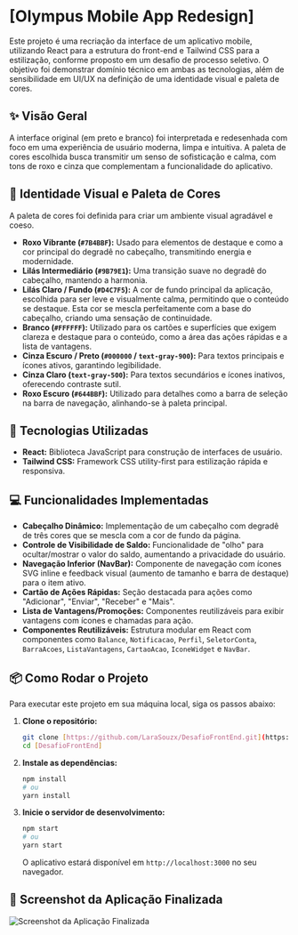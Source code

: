 # [Olympus Mobile App Redesign]

Este projeto é uma recriação da interface de um aplicativo mobile, utilizando React para a estrutura do front-end e Tailwind CSS para a estilização, conforme proposto em um desafio de processo seletivo. O objetivo foi demonstrar domínio técnico em ambas as tecnologias, além de sensibilidade em UI/UX na definição de uma identidade visual e paleta de cores.

## ✨ Visão Geral

A interface original (em preto e branco) foi interpretada e redesenhada com foco em uma experiência de usuário moderna, limpa e intuitiva. A paleta de cores escolhida busca transmitir um senso de sofisticação e calma, com tons de roxo e cinza que complementam a funcionalidade do aplicativo.

## 🎨 Identidade Visual e Paleta de Cores

A paleta de cores foi definida para criar um ambiente visual agradável e coeso.

* **Roxo Vibrante (`#7B4BBF`):** Usado para elementos de destaque e como a cor principal do degradê no cabeçalho, transmitindo energia e modernidade.
* **Lilás Intermediário (`#9B79E1`):** Uma transição suave no degradê do cabeçalho, mantendo a harmonia.
* **Lilás Claro / Fundo (`#D4C7F5`):** A cor de fundo principal da aplicação, escolhida para ser leve e visualmente calma, permitindo que o conteúdo se destaque. Esta cor se mescla perfeitamente com a base do cabeçalho, criando uma sensação de continuidade.
* **Branco (`#FFFFFF`):** Utilizado para os cartões e superfícies que exigem clareza e destaque para o conteúdo, como a área das ações rápidas e a lista de vantagens.
* **Cinza Escuro / Preto (`#000000` / `text-gray-900`):** Para textos principais e ícones ativos, garantindo legibilidade.
* **Cinza Claro (`text-gray-500`):** Para textos secundários e ícones inativos, oferecendo contraste sutil.
* **Roxo Escuro (`#644BBF`):** Utilizado para detalhes como a barra de seleção na barra de navegação, alinhando-se à paleta principal.

## 🚀 Tecnologias Utilizadas

* **React:** Biblioteca JavaScript para construção de interfaces de usuário.
* **Tailwind CSS:** Framework CSS utility-first para estilização rápida e responsiva.

## 💻 Funcionalidades Implementadas

* **Cabeçalho Dinâmico:** Implementação de um cabeçalho com degradê de três cores que se mescla com a cor de fundo da página.
* **Controle de Visibilidade de Saldo:** Funcionalidade de "olho" para ocultar/mostrar o valor do saldo, aumentando a privacidade do usuário.
* **Navegação Inferior (NavBar):** Componente de navegação com ícones SVG inline e feedback visual (aumento de tamanho e barra de destaque) para o item ativo.
* **Cartão de Ações Rápidas:** Seção destacada para ações como "Adicionar", "Enviar", "Receber" e "Mais".
* **Lista de Vantagens/Promoções:** Componentes reutilizáveis para exibir vantagens com ícones e chamadas para ação.
* **Componentes Reutilizáveis:** Estrutura modular em React com componentes como `Balance`, `Notificacao`, `Perfil`, `SeletorConta`, `BarraAcoes`, `ListaVantagens`, `CartaoAcao`, `IconeWidget` e `NavBar`.

## 📦 Como Rodar o Projeto

Para executar este projeto em sua máquina local, siga os passos abaixo:

1.  **Clone o repositório:**
    ```bash
    git clone [https://github.com/LaraSouzx/DesafioFrontEnd.git](https://github.com/LaraSouzx/DesafioFrontEnd.git)
    cd [DesafioFrontEnd]
    ```
2.  **Instale as dependências:**
    ```bash
    npm install
    # ou
    yarn install
    ```
3.  **Inicie o servidor de desenvolvimento:**
    ```bash
    npm start
    # ou
    yarn start
    ```

    O aplicativo estará disponível em `http://localhost:3000` no seu navegador.

## 📸 Screenshot da Aplicação Finalizada

![Screenshot da Aplicação Finalizada](assets/screenhot.png)

